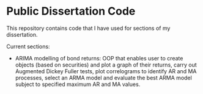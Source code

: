 # Public Dissertation Code

This repository contains code that I have used for sections of my dissertation.

Current sections:
- ARIMA modelling of bond returns: OOP that enables user to create objects (based on securities) and plot a graph of their returns, carry out Augmented Dickey Fuller tests, plot correlograms to identify AR and MA processes, select an ARMA model and evaluate the best ARMA model subject to specified maximum AR and MA values.
